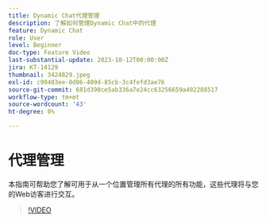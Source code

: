 ```yaml
---
title: Dynamic Chat代理管理
description: 了解如何管理Dynamic Chat中的代理
feature: Dynamic Chat
role: User
level: Beginner
doc-type: Feature Video
last-substantial-update: 2023-10-12T00:00:00Z
jira: KT-14129
thumbnail: 3424829.jpeg
exl-id: c99403ee-0d06-409d-85cb-3c4fefd3ae76
source-git-commit: 681d390ce5ab336a7e24cc63256659a492288517
workflow-type: tm+mt
source-wordcount: '43'
ht-degree: 0%

---
```


# 代理管理

本指南可帮助您了解可用于从一个位置管理所有代理的所有功能，这些代理将与您的Web访客进行交互。


>[!VIDEO](https://video.tv.adobe.com/v/3424829/?learn=on)
